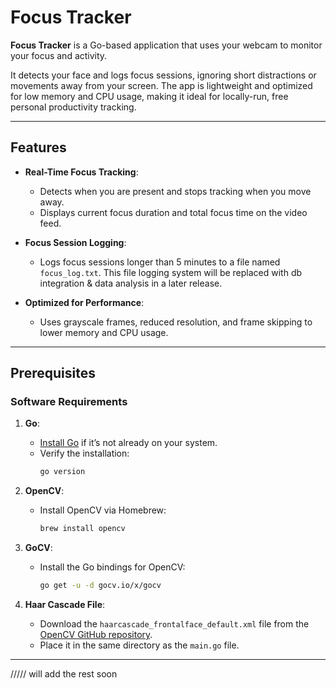 # Focus Tracker

**Focus Tracker** is a Go-based application that uses your webcam to monitor your focus and activity. 

It detects your face and logs focus sessions, ignoring short distractions or movements away from your screen. The app is lightweight and optimized for low memory and CPU usage, making it ideal for locally-run, free personal productivity tracking.

---

## Features

- **Real-Time Focus Tracking**:
  - Detects when you are present and stops tracking when you move away.
  - Displays current focus duration and total focus time on the video feed.
  
- **Focus Session Logging**:
  - Logs focus sessions longer than 5 minutes to a file named `focus_log.txt`. This file logging system will be replaced with db integration & data analysis in a later release.
  
- **Optimized for Performance**:
  - Uses grayscale frames, reduced resolution, and frame skipping to lower memory and CPU usage.

---

## Prerequisites

### Software Requirements
1. **Go**:
   - [Install Go](https://go.dev/doc/install) if it’s not already on your system.
   - Verify the installation:
     ```bash
     go version
     ```

2. **OpenCV**:
   - Install OpenCV via Homebrew:
     ```bash
     brew install opencv
     ```

3. **GoCV**:
   - Install the Go bindings for OpenCV:
     ```bash
     go get -u -d gocv.io/x/gocv
     ```

4. **Haar Cascade File**:
   - Download the `haarcascade_frontalface_default.xml` file from the [OpenCV GitHub repository](https://github.com/opencv/opencv/tree/master/data/haarcascades).
   - Place it in the same directory as the `main.go` file.

---

///// will add the rest soon 
